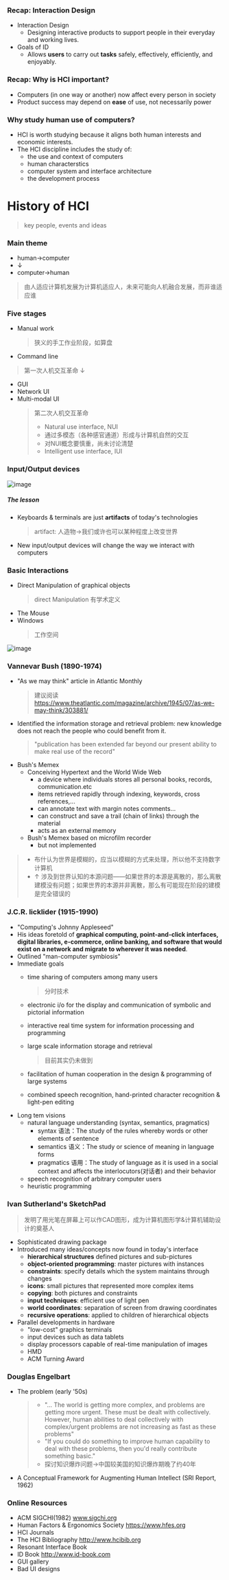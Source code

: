 ### Recap: Interaction Design

- Interaction Design
    - Designing interactive products to support people in their everyday and working lives.
- Goals of ID
    - Allows **users** to carry out **tasks** safely, effectively, efficiently, and enjoyably.

### Recap: Why is HCI important?

- Computers (in one way or another) now affect every person in society
- Product success may depend on **ease** of use, not necessarily power

### Why study human use of computers?

- HCI is worth studying because it  aligns both human interests and economic interests.
- The HCI discipline includes the study of:
    - the use and context of computers
    - human characterstics
    - computer system and interface architecture
    - the development process

# History of HCI
> key people, events and ideas

### Main theme

- human->computer
- ↓
- computer->human
> 由人适应计算机发展为计算机适应人，未来可能向人机融合发展，而非谁适应谁

### Five stages

- Manual work
    > 狭义的手工作业阶段，如算盘
- Command line
> 第一次人机交互革命 ↓
- GUI
- Network UI
- Multi-modal UI
    > 第二次人机交互革命
    > - Natural use interface, NUI
    > - 通过多模态（各种感官通道）形成与计算机自然的交互
    > - 对NUI概念要慎重，尚未讨论清楚
    > - Intelligent use interface, IUI

### Input/Output devices

![image](https://s2.ax1x.com/2019/03/07/kvbnQs.jpg)

##### The lesson

- Keyboards & terminals are just **artifacts** of today's technologies
    > artifact: 人造物->我们或许也可以某种程度上改变世界
- New input/output devices will change the way we interact with computers

### Basic Interactions

- Direct Manipulation of graphical objects
    > direct Manipulation 有学术定义
- The Mouse
- Windows
    > 工作空间

![image](https://s2.ax1x.com/2019/03/07/kvbQe0.jpg)

### Vannevar Bush (1890-1974)

- "As we may think" article in Atlantic Monthly
    > 建议阅读 https://www.theatlantic.com/magazine/archive/1945/07/as-we-may-think/303881/
- Identified the information storage and retrieval problem: new knowledge does not reach the people who could benefit from it.
    > "publication has been extended far beyond our present ability to make real use of the record"
- Bush's Memex
    - Conceiving Hypertext and the World Wide Web
        - a device where individuals stores all personal books, records, communication.etc
        - items retrieved rapidly through indexing, keywords, cross references,...
        - can annotate text with margin notes comments...
        - can construct and save a trail (chain of links) through the material
        - acts as an external memory
    - Bush's Memex based on microfilm recorder
        - but not implemented

> - 布什认为世界是模糊的，应当以模糊的方式来处理，所以他不支持数字计算机
> - ↑ 涉及到世界认知的本源问题——如果世界的本源是离散的，那么离散建模没有问题；如果世界的本源并非离散，那么有可能现在阶段的建模是完全错误的

### J.C.R. licklider (1915-1990)

- "Computing's Johnny Appleseed"
- His ideas foretold of **graphical computing, point-and-click interfaces, digital libraries, e-commerce, online banking, and software that would exist on a network and migrate to wherever it was needed**.
- Outlined "man-computer symbiosis"
- Immediate goals
    - time sharing of computers among many users
        > 分时技术
    
    - electronic i/o for the display and communication of symbolic and pictorial information
    - interactive real time system for information processing and programming
    - large scale information storage and retrieval
        > 目前其实仍未做到
    
    - facilitation of human cooperation in the design & programming of large systems
    - combined speech recognition, hand-printed character recognition & light-pen editing
- Long tem visions
    - natural language understanding (syntax, semantics, pragmatics)
        - syntax 语法：The study of the rules whereby words or other elements of sentence
        - semantics 语义：The study or science of meaning in language forms
        - pragmatics 语用：The study of language as it is used in a social context and affects the interlocutors(对话者) and their behavior
    - speech recognition of arbitrary computer users
    - heuristic programming

### Ivan Sutherland's SketchPad

> 发明了用光笔在屏幕上可以作CAD图形，成为计算机图形学&计算机辅助设计的奠基人

- Sophisticated drawing package
- Introduced many ideas/concepts now found in today's interface
    - **hierarchical structures** defined pictures and sub-pictures
    - **object-oriented programming**: master pictures with instances
    - **constraints**: specify details which the system maintains through changes
    - **icons**: small pictures that represented more complex items
    - **copying**: both pictures and constraints
    - **input techniques**: efficient use of light pen
    - **world coordinates**: separation of screen from drawing coordinates
    - **recursive operations**: applied to children of hierarchical objects
- Parallel developments in hardware
    - "low-cost" graphics terminals
    - input devices such as data tablets
    - display processors capable of real-time manipulation of images
    - HMD
    - ACM Turning Award

### Douglas Engelbart

- The problem (early '50s)
    > - "... The world is getting more complex, and problems are getting more urgent. These must be dealt with collectively. However, human abilities to deal collectively with complex/urgent problems are not increasing as fast as these problems"
    > - "If you could do something to improve human capability to deal with these problems, then you'd really contribute something basic."
    > - 探讨知识爆炸问题->中国较美国的知识爆炸期晚了约40年
- A Conceptual Framework for Augmenting Human Intellect (SRI Report, 1962)

### Online Resources

- ACM SIGCHI(1982) www.sigchi.org
- Human Factors & Ergonomics Society https://www.hfes.org
- HCI Journals
- The HCI Bibliography http://www.hcibib.org
- Resonant Interface Book
- ID Book http://www.id-book.com
- GUI gallery
- Bad UI designs
